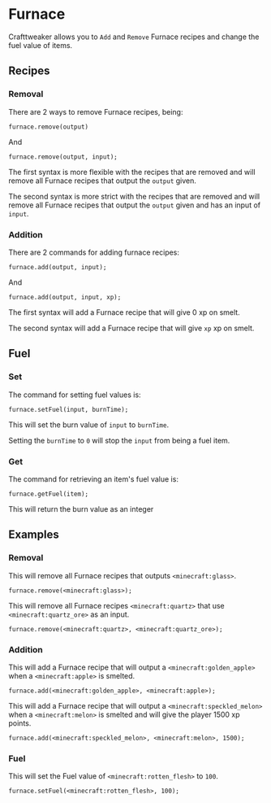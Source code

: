 # Furnace

Crafttweaker allows you to `Add` and `Remove` Furnace recipes and change the fuel value of items.


## Recipes

### Removal

There are 2 ways to remove Furnace recipes, being:

```
furnace.remove(output)
```

And

```
furnace.remove(output, input);
```

The first syntax is more flexible with the recipes that are removed and will remove all Furnace recipes that output the `output` given.

The second syntax is more strict with the recipes that are removed and will remove all Furnace recipes that output the `output` given and has an input of `input`.

### Addition

There are 2 commands for adding furnace recipes:

```
furnace.add(output, input);
```

And

```
furnace.add(output, input, xp);
```

The first syntax will add a Furnace recipe that will give 0 xp on smelt.

The second syntax will add a Furnace recipe that will give `xp` xp on smelt.


## Fuel

### Set

The command for setting fuel values is:

```
furnace.setFuel(input, burnTime);
```

This will set the burn value of `input` to `burnTime`.
 
Setting the `burnTime` to `0` will stop the `input` from being a fuel item.

### Get

The command for retrieving an item's fuel value is:

```
furnace.getFuel(item); 
```

This will return the burn value as an integer

## Examples

### Removal

This will remove all Furnace recipes that outputs `<minecraft:glass>`.

```
furnace.remove(<minecraft:glass>);
```

This will remove all Furnace recipes `<minecraft:quartz>` that use `<minecraft:quartz_ore>` as an input.

```
furnace.remove(<minecraft:quartz>, <minecraft:quartz_ore>);
```

### Addition

This will add a Furnace recipe that will output a `<minecraft:golden_apple>` when a `<minecraft:apple>` is smelted.

```
furnace.add(<minecraft:golden_apple>, <minecraft:apple>);
```

This will add a Furnace recipe that will output a `<minecraft:speckled_melon>` when a `<minecraft:melon>` is smelted and will give the player 1500 xp points.

```
furnace.add(<minecraft:speckled_melon>, <minecraft:melon>, 1500);
```

### Fuel

This will set the Fuel value of `<minecraft:rotten_flesh>` to `100`.

```
furnace.setFuel(<minecraft:rotten_flesh>, 100);
```